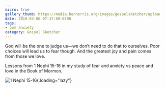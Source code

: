 ```yaml
---
micro: true
gallery_thumb: https://media.bennorris.org/images/gospelsketcher/uploads/2019/314904935c.jpg
date: 2019-03-06 07:17:00-0700
tags:
- bom anxiety
category: Gospel Sketcher
---
```


God will be the one to judge us—we don’t need to do that to ourselves. Poor choices will lead us to fear though. And the greatest joy and pain comes from those we love.

Lessons from 1 Nephi 15-16 in my study of fear and anxiety vs peace and love in the Book of Mormon.

![1 Nephi 15-16](https://media.bennorris.org/images/gospelsketcher/uploads/2019/314904935c.jpg){:loading="lazy"}